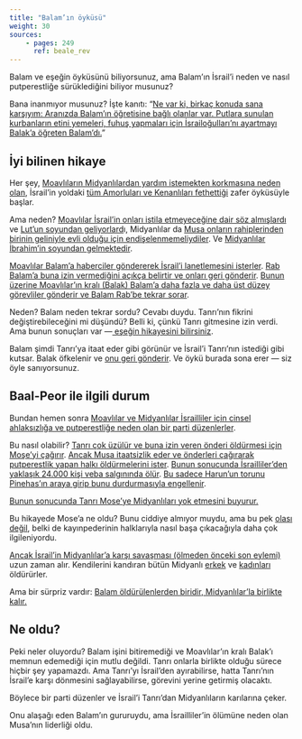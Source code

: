 ```yaml
---
title: "Balam’ın öyküsü"
weight: 30
sources:
    - pages: 249
      ref: beale_rev
---
```


Balam ve eşeğin öyküsünü biliyorsunuz, ama Balam’ın İsrail’i neden ve nasıl putperestliğe sürüklediğini biliyor musunuz?

Bana inanmıyor musunuz? İşte kanıtı: “[Ne var ki, birkaç konuda sana karşıyım: Aranızda Balam’ın öğretisine bağlı olanlar var. Putlara sunulan kurbanların etini yemeleri, fuhuş yapmaları için İsrailoğulları’nı ayartmayı Balak’a öğreten Balam’dı.](https://www.bibleserver.com/TR/Vahiy2%3A14)”

## İyi bilinen hikaye

<a name="81bf"></a>
Her şey, [Moavlıların Midyanlılardan yardım istemekten korkmasına neden olan](https://www.bibleserver.com/TR/%C3%87%C3%B6lde%20Say%C4%B1m22%3A1-4), İsrail’in yoldaki [tüm Amorluları ve Kenanlıları fethettiği](https://www.bibleserver.com/TR/%C3%87%C3%B6lde%20Say%C4%B1m21) zafer öyküsüyle başlar.

Ama neden? [Moavlılar İsrail’in onları istila etmeyeceğine dair söz almışlardı](https://www.bibleserver.com/TR/Yasan%C4%B1n%20Tekrar%C4%B12%3A8-9) ve [Lut’un soyundan geliyorlard](https://www.bibleserver.com/TR/Yarat%C4%B1l%C4%B1%C5%9F19%3A30-37)ı, Midyanlılar da [Musa onların rahiplerinden birinin geliniyle evli olduğu için endişelenmemeliydiler](https://www.bibleserver.com/TR/M%C4%B1s%C4%B1rdan%20%C3%87%C4%B1k%C4%B1%C5%9F3%3A1). Ve [Midyanlılar İbrahim’in soyundan gelmektedir](https://www.bibleserver.com/TR/Yarat%C4%B1l%C4%B1%C5%9F25%3A1-2).

[Moavlılar Balam’a haberciler göndererek İsrail’i lanetlemesini isterler](https://www.bibleserver.com/TR/%C3%87%C3%B6lde%20Say%C4%B1m22%3A5-7). [Rab Balam’a buna izin vermediğini açıkça belirtir ve onları geri gönderir](https://www.bibleserver.com/TR/%C3%87%C3%B6lde%20Say%C4%B1m22%3A8-14). [Bunun üzerine Moavlılar’ın kralı (Balak) Balam’a daha fazla ve daha üst düzey görevliler gönderir ve Balam Rab’be tekrar sorar](https://www.bibleserver.com/TR/%C3%87%C3%B6lde%20Say%C4%B1m22%3A15-21).

Neden? Balam neden tekrar sordu? Cevabı duydu. Tanrı’nın fikrini değiştirebileceğini mi düşündü? Belli ki, çünkü Tanrı gitmesine izin verdi. Ama bunun sonuçları var —[ eşeğin hikayesini bilirsiniz](https://www.bibleserver.com/TR/%C3%87%C3%B6lde%20Say%C4%B1m22%3A22-35).

Balam şimdi Tanrı’ya itaat eder gibi görünür ve İsrail’i Tanrı’nın istediği gibi kutsar. Balak öfkelenir ve [onu geri gönderir](https://www.bibleserver.com/TR/%C3%87%C3%B6lde%20Say%C4%B1m24%3A25). Ve öykü burada sona erer — siz öyle sanıyorsunuz.

## Baal-Peor ile ilgili durum

<a name="ce04"></a>
Bundan hemen sonra [Moavlılar ve Midyanlılar İsrailliler için cinsel ahlaksızlığa ve putperestliğe neden olan bir parti düzenlerler](https://www.bibleserver.com/TR/%C3%87%C3%B6lde%20Say%C4%B1m25%3A1-2).

Bu nasıl olabilir? [Tanrı çok üzülür ve buna izin veren önderi öldürmesi için Moşe’yi çağırır](https://www.bibleserver.com/TR/%C3%87%C3%B6lde%20Say%C4%B1m25%3A3-4). [Ancak Musa itaatsizlik eder ve önderleri çağırarak putperestlik yapan halkı öldürmelerini ister](https://www.bibleserver.com/TR/%C3%87%C3%B6lde%20Say%C4%B1m25%3A5). [Bunun sonucunda İsrailliler’den yaklaşık 24.000 kişi veba salgınında ölür](https://www.bibleserver.com/TR/%C3%87%C3%B6lde%20Say%C4%B1m25%3A8-9). [Bu sadece Harun’un torunu Pinehas’ın araya girip bunu durdurmasıyla engellenir](https://www.bibleserver.com/TR/%C3%87%C3%B6lde%20Say%C4%B1m25%3A6-8).

[Bunun sonucunda Tanrı Mose’ye Midyanlıları yok etmesini buyurur.](https://www.bibleserver.com/TR/%C3%87%C3%B6lde%20Say%C4%B1m25%3A16-18)

Bu hikayede Mose’a ne oldu? Bunu ciddiye almıyor muydu, ama bu pek [olası değil](https://www.bibleserver.com/TR/M%C4%B1s%C4%B1rdan%20%C3%87%C4%B1k%C4%B1%C5%9F32%3A19), belki de kayınpederinin halklarıyla nasıl başa çıkacağıyla daha çok ilgileniyordu.

[Ancak İsrail’in Midyanlılar’a karşı savaşması (ölmeden önceki son eylemi) ](https://www.bibleserver.com/TR/%C3%87%C3%B6lde%20Say%C4%B1m31)uzun zaman alır. Kendilerini kandıran bütün Midyanlı [erkek](https://www.bibleserver.com/TR/%C3%87%C3%B6lde%20Say%C4%B1m31%3A2) ve [kadınları](https://www.bibleserver.com/TR/%C3%87%C3%B6lde%20Say%C4%B1m31%3A15-17) öldürürler.

Ama bir sürpriz vardır: [Balam öldürülenlerden biridir, Midyanlılar’la birlikte kalır.](https://www.bibleserver.com/TR/%C3%87%C3%B6lde%20Say%C4%B1m31%3A8)

## Ne oldu?

<a name="e4ea"></a>
Peki neler oluyordu? Balam işini bitiremediği ve Moavlılar’ın kralı Balak’ı memnun edemediği için mutlu değildi. Tanrı onlarla birlikte olduğu sürece hiçbir şey yapamazdı. Ama Tanrı’yı İsrail’den ayırabilirse, hatta Tanrı’nın İsrail’e karşı dönmesini sağlayabilirse, görevini yerine getirmiş olacaktı.

Böylece bir parti düzenler ve İsrail’i Tanrı’dan Midyanlıların karılarına çeker.

Onu alaşağı eden Balam’ın gururuydu, ama İsrailliler’in ölümüne neden olan Musa’nın liderliği oldu.

